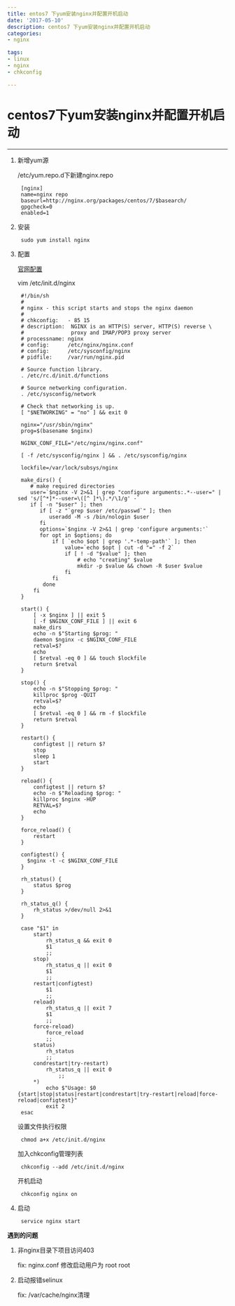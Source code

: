 ```yaml
---
title: entos7 下yum安装nginx并配置开机启动
date: '2017-05-10'
description: centos7 下yum安装nginx并配置开机启动
categories:
- nginx

tags:
- linux
- nginx
- chkconfig

---
```


# centos7下yum安装nginx并配置开机启动
---

1. 新增yum源

    /etc/yum.repo.d下新建nginx.repo

        [nginx]
        name=nginx repo
        baseurl=http://nginx.org/packages/centos/7/$basearch/
        gpgcheck=0
        enabled=1

2. 安装
    
        sudo yum install nginx

3. 配置
    
    [官网配置](https://www.nginx.com/resources/wiki/start/topics/examples/redhatnginxinit/)  

    vim /etc/init.d/nginx

        #!/bin/sh
        #
        # nginx - this script starts and stops the nginx daemon
        #
        # chkconfig:   - 85 15
        # description:  NGINX is an HTTP(S) server, HTTP(S) reverse \
        #               proxy and IMAP/POP3 proxy server
        # processname: nginx
        # config:      /etc/nginx/nginx.conf
        # config:      /etc/sysconfig/nginx
        # pidfile:     /var/run/nginx.pid

        # Source function library.
        . /etc/rc.d/init.d/functions

        # Source networking configuration.
        . /etc/sysconfig/network

        # Check that networking is up.
        [ "$NETWORKING" = "no" ] && exit 0

        nginx="/usr/sbin/nginx"
        prog=$(basename $nginx)

        NGINX_CONF_FILE="/etc/nginx/nginx.conf"

        [ -f /etc/sysconfig/nginx ] && . /etc/sysconfig/nginx

        lockfile=/var/lock/subsys/nginx

        make_dirs() {
           # make required directories
           user=`$nginx -V 2>&1 | grep "configure arguments:.*--user=" | sed 's/[^*]*--user=\([^ ]*\).*/\1/g' -`
           if [ -n "$user" ]; then
              if [ -z "`grep $user /etc/passwd`" ]; then
                 useradd -M -s /bin/nologin $user
              fi
              options=`$nginx -V 2>&1 | grep 'configure arguments:'`
              for opt in $options; do
                  if [ `echo $opt | grep '.*-temp-path'` ]; then
                      value=`echo $opt | cut -d "=" -f 2`
                      if [ ! -d "$value" ]; then
                          # echo "creating" $value
                          mkdir -p $value && chown -R $user $value
                      fi
                  fi
               done
            fi
        }

        start() {
            [ -x $nginx ] || exit 5
            [ -f $NGINX_CONF_FILE ] || exit 6
            make_dirs
            echo -n $"Starting $prog: "
            daemon $nginx -c $NGINX_CONF_FILE
            retval=$?
            echo
            [ $retval -eq 0 ] && touch $lockfile
            return $retval
        }

        stop() {
            echo -n $"Stopping $prog: "
            killproc $prog -QUIT
            retval=$?
            echo
            [ $retval -eq 0 ] && rm -f $lockfile
            return $retval
        }

        restart() {
            configtest || return $?
            stop
            sleep 1
            start
        }

        reload() {
            configtest || return $?
            echo -n $"Reloading $prog: "
            killproc $nginx -HUP
            RETVAL=$?
            echo
        }

        force_reload() {
            restart
        }

        configtest() {
          $nginx -t -c $NGINX_CONF_FILE
        }

        rh_status() {
            status $prog
        }

        rh_status_q() {
            rh_status >/dev/null 2>&1
        }

        case "$1" in
            start)
                rh_status_q && exit 0
                $1
                ;;
            stop)
                rh_status_q || exit 0
                $1
                ;;
            restart|configtest)
                $1
                ;;
            reload)
                rh_status_q || exit 7
                $1
                ;;
            force-reload)
                force_reload
                ;;
            status)
                rh_status
                ;;
            condrestart|try-restart)
                rh_status_q || exit 0
                    ;;
            *)
                echo $"Usage: $0 {start|stop|status|restart|condrestart|try-restart|reload|force-reload|configtest}"
                exit 2
        esac

    设置文件执行权限

        chmod a+x /etc/init.d/nginx

    加入chkconfig管理列表

        chkconfig --add /etc/init.d/nginx

    开机启动

        chkconfig nginx on

4. 启动
    
        service nginx start

**遇到的问题**

1. 非nginx目录下项目访问403

    fix: nginx.conf 修改启动用户为 root  root

2. 启动报错selinux

    fix: /var/cache/nginx清理
